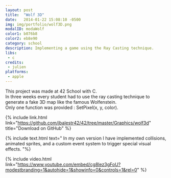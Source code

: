 ```yaml
---
layout: post
title:  "Wolf 3D"
date:   2014-01-22 15:08:10 -0500
img: img/portfolio/wolf3D.png
modalID: modaWolf
color1: b076b8
color2: eb8e90
category: school
description: Implementing a game using the Ray Casting technique.
libs:
 - c
credits:
 - julien
platforms:
 - apple
---
```

This project was made at 42 School with C.<br/>
In three weeks every student had to use the ray casting technique to generate a fake 3D map like the famous Wolfenstein.<br/>
Only one function was provided : SetPixel(x, y, color).

{% include link.html link="https://github.com/jbalestr42/42/tree/master/Graphics/wolf3d" title="Download on GitHub" %}

{% include text.html text="
In my own version I have implemented collisions, animated sprites, and a custom event system to trigger special visual effects.
"%}

{% include video.html link="https://www.youtube.com/embed/cg8lez3gFoU?modestbranding=1&autohide=1&showinfo=0&controls=1&rel=0" %}
